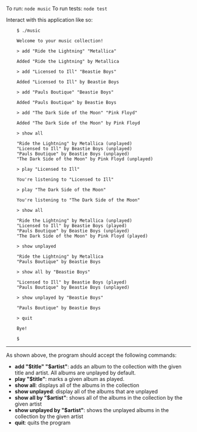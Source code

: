 To run: `node music`
To run tests: `node test`

Interact with this application like so:

        $ ./music

        Welcome to your music collection!

        > add "Ride the Lightning" "Metallica"

        Added "Ride the Lightning" by Metallica

        > add "Licensed to Ill" "Beastie Boys"

        Added "Licensed to Ill" by Beastie Boys

        > add "Pauls Boutique" "Beastie Boys"

        Added "Pauls Boutique" by Beastie Boys

        > add "The Dark Side of the Moon" "Pink Floyd"

        Added "The Dark Side of the Moon" by Pink Floyd

        > show all

        "Ride the Lightning" by Metallica (unplayed)
        "Licensed to Ill" by Beastie Boys (unplayed)
        "Pauls Boutique" by Beastie Boys (unplayed)
        "The Dark Side of the Moon" by Pink Floyd (unplayed)

        > play "Licensed to Ill"

        You're listening to "Licensed to Ill"

        > play "The Dark Side of the Moon"

        You're listening to "The Dark Side of the Moon"

        > show all

        "Ride the Lightning" by Metallica (unplayed)
        "Licensed to Ill" by Beastie Boys (played)
        "Pauls Boutique" by Beastie Boys (unplayed)
        "The Dark Side of the Moon" by Pink Floyd (played)

        > show unplayed

        "Ride the Lightning" by Metallica
        "Pauls Boutique" by Beastie Boys

        > show all by "Beastie Boys"

        "Licensed to Ill" by Beastie Boys (played)
        "Pauls Boutique" by Beastie Boys (unplayed)

        > show unplayed by "Beastie Boys"

        "Pauls Boutique" by Beastie Boys

        > quit

        Bye!

        $

--------------------------

As shown above, the program should accept the following commands:

- **add "$title" "$artist"**: adds an album to the collection with the given title and artist. All albums are unplayed by default.
- **play "$title"**: marks a given album as played.
- **show all**: displays all of the albums in the collection
- **show unplayed**: display all of the albums that are unplayed
- **show all by "$artist"**: shows all of the albums in the collection by the given artist
- **show unplayed by "$artist"**: shows the unplayed albums in the collection by the given artist
- **quit**: quits the program
